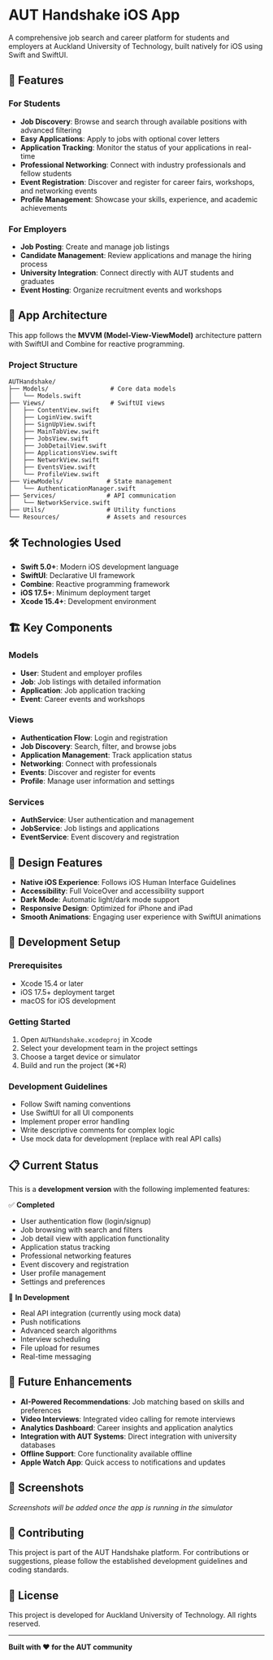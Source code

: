 # AUT Handshake iOS App

A comprehensive job search and career platform for students and employers at Auckland University of Technology, built natively for iOS using Swift and SwiftUI.

## 🚀 Features

### For Students
- **Job Discovery**: Browse and search through available positions with advanced filtering
- **Easy Applications**: Apply to jobs with optional cover letters
- **Application Tracking**: Monitor the status of your applications in real-time
- **Professional Networking**: Connect with industry professionals and fellow students
- **Event Registration**: Discover and register for career fairs, workshops, and networking events
- **Profile Management**: Showcase your skills, experience, and academic achievements

### For Employers
- **Job Posting**: Create and manage job listings
- **Candidate Management**: Review applications and manage the hiring process
- **University Integration**: Connect directly with AUT students and graduates
- **Event Hosting**: Organize recruitment events and workshops

## 📱 App Architecture

This app follows the **MVVM (Model-View-ViewModel)** architecture pattern with SwiftUI and Combine for reactive programming.

### Project Structure
```
AUTHandshake/
├── Models/                 # Core data models
│   └── Models.swift
├── Views/                  # SwiftUI views
│   ├── ContentView.swift
│   ├── LoginView.swift
│   ├── SignUpView.swift
│   ├── MainTabView.swift
│   ├── JobsView.swift
│   ├── JobDetailView.swift
│   ├── ApplicationsView.swift
│   ├── NetworkView.swift
│   ├── EventsView.swift
│   └── ProfileView.swift
├── ViewModels/            # State management
│   └── AuthenticationManager.swift
├── Services/              # API communication
│   └── NetworkService.swift
├── Utils/                 # Utility functions
└── Resources/             # Assets and resources
```

## 🛠 Technologies Used

- **Swift 5.0+**: Modern iOS development language
- **SwiftUI**: Declarative UI framework
- **Combine**: Reactive programming framework
- **iOS 17.5+**: Minimum deployment target
- **Xcode 15.4+**: Development environment

## 🏗 Key Components

### Models
- **User**: Student and employer profiles
- **Job**: Job listings with detailed information
- **Application**: Job application tracking
- **Event**: Career events and workshops

### Views
- **Authentication Flow**: Login and registration
- **Job Discovery**: Search, filter, and browse jobs
- **Application Management**: Track application status
- **Networking**: Connect with professionals
- **Events**: Discover and register for events
- **Profile**: Manage user information and settings

### Services
- **AuthService**: User authentication and management
- **JobService**: Job listings and applications
- **EventService**: Event discovery and registration

## 🎨 Design Features

- **Native iOS Experience**: Follows iOS Human Interface Guidelines
- **Accessibility**: Full VoiceOver and accessibility support
- **Dark Mode**: Automatic light/dark mode support
- **Responsive Design**: Optimized for iPhone and iPad
- **Smooth Animations**: Engaging user experience with SwiftUI animations

## 🔧 Development Setup

### Prerequisites
- Xcode 15.4 or later
- iOS 17.5+ deployment target
- macOS for iOS development

### Getting Started
1. Open `AUTHandshake.xcodeproj` in Xcode
2. Select your development team in the project settings
3. Choose a target device or simulator
4. Build and run the project (⌘+R)

### Development Guidelines
- Follow Swift naming conventions
- Use SwiftUI for all UI components
- Implement proper error handling
- Write descriptive comments for complex logic
- Use mock data for development (replace with real API calls)

## 📋 Current Status

This is a **development version** with the following implemented features:

✅ **Completed**
- User authentication flow (login/signup)
- Job browsing with search and filters
- Job detail view with application functionality
- Application status tracking
- Professional networking features
- Event discovery and registration
- User profile management
- Settings and preferences

🔄 **In Development**
- Real API integration (currently using mock data)
- Push notifications
- Advanced search algorithms
- Interview scheduling
- File upload for resumes
- Real-time messaging

## 🚀 Future Enhancements

- **AI-Powered Recommendations**: Job matching based on skills and preferences
- **Video Interviews**: Integrated video calling for remote interviews
- **Analytics Dashboard**: Career insights and application analytics
- **Integration with AUT Systems**: Direct integration with university databases
- **Offline Support**: Core functionality available offline
- **Apple Watch App**: Quick access to notifications and updates

## 📱 Screenshots

*Screenshots will be added once the app is running in the simulator*

## 🤝 Contributing

This project is part of the AUT Handshake platform. For contributions or suggestions, please follow the established development guidelines and coding standards.

## 📄 License

This project is developed for Auckland University of Technology. All rights reserved.

---

**Built with ❤️ for the AUT community**